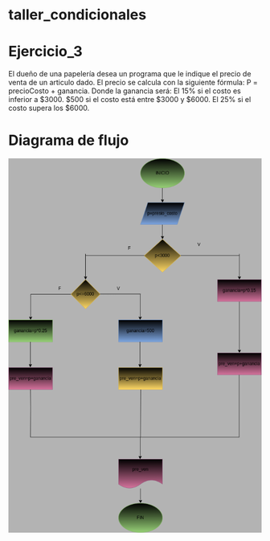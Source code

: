 # taller_condicionales
# Ejercicio_3
El dueño de una papelería desea un programa que le indique el precio de venta
de un articulo dado. El precio se calcula con la siguiente fórmula:
P = precioCosto + ganancia. Donde la ganancia será:
 El 15% si el costo es inferior a $3000.
 $500 si el costo está entre $3000 y $6000.
 El 25% si el costo supera los $6000.
# Diagrama de flujo
![diagrama de flujo](diagrama_3.png "diagrama de flujo")